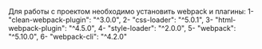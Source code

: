 Для работы с проектом необходимо установить webpack и  плагины:
1-  "clean-webpack-plugin": "^3.0.0",
2-    "css-loader": "^5.0.1",
3-    "html-webpack-plugin": "^4.5.0",
4-    "style-loader": "^2.0.0",
5-    "webpack": "^5.10.0",
6-    "webpack-cli": "^4.2.0"

